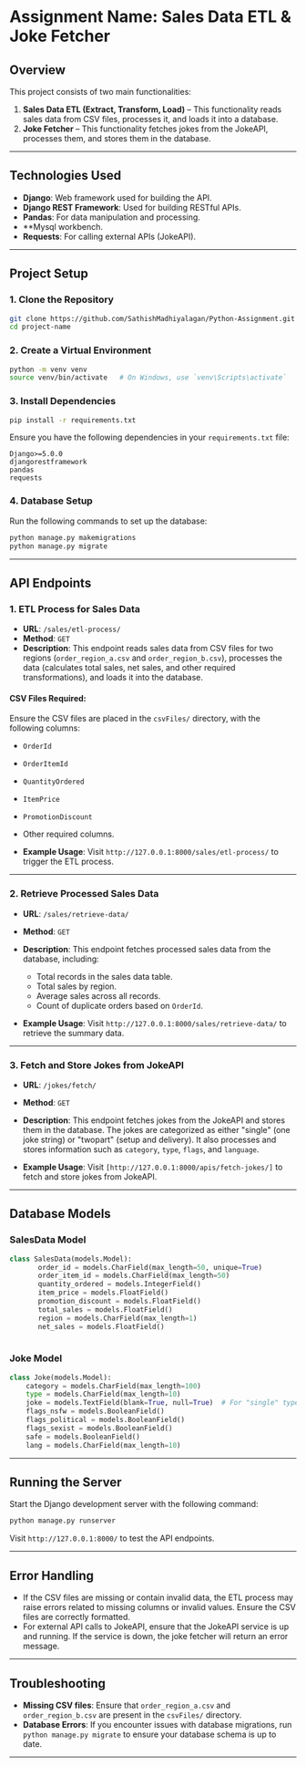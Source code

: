 
# **Assignment Name: Sales Data ETL & Joke Fetcher**

## **Overview**

This project consists of two main functionalities:
1. **Sales Data ETL (Extract, Transform, Load)** – This functionality reads sales data from CSV files, processes it, and loads it into a database.
2. **Joke Fetcher** – This functionality fetches jokes from the JokeAPI, processes them, and stores them in the database.

---

## **Technologies Used**

- **Django**: Web framework used for building the API.
- **Django REST Framework**: Used for building RESTful APIs.
- **Pandas**: For data manipulation and processing.
- **Mysql workbench.
- **Requests**: For calling external APIs (JokeAPI).

---

## **Project Setup**

### **1. Clone the Repository**

```bash
git clone https://github.com/SathishMadhiyalagan/Python-Assignment.git
cd project-name
```

### **2. Create a Virtual Environment**

```bash
python -m venv venv
source venv/bin/activate   # On Windows, use `venv\Scripts\activate`
```

### **3. Install Dependencies**

```bash
pip install -r requirements.txt
```

Ensure you have the following dependencies in your `requirements.txt` file:

```
Django>=5.0.0
djangorestframework
pandas
requests
```

### **4. Database Setup**

Run the following commands to set up the database:

```bash
python manage.py makemigrations
python manage.py migrate
```

---

## **API Endpoints**

### **1. ETL Process for Sales Data**

- **URL**: `/sales/etl-process/`
- **Method**: `GET`
- **Description**: This endpoint reads sales data from CSV files for two regions (`order_region_a.csv` and `order_region_b.csv`), processes the data (calculates total sales, net sales, and other required transformations), and loads it into the database.

#### **CSV Files Required**:
Ensure the CSV files are placed in the `csvFiles/` directory, with the following columns:
- `OrderId`
- `OrderItemId`
- `QuantityOrdered`
- `ItemPrice`
- `PromotionDiscount`
- Other required columns.

- **Example Usage**: Visit `http://127.0.0.1:8000/sales/etl-process/` to trigger the ETL process.

---

### **2. Retrieve Processed Sales Data**

- **URL**: `/sales/retrieve-data/`
- **Method**: `GET`
- **Description**: This endpoint fetches processed sales data from the database, including:
  - Total records in the sales data table.
  - Total sales by region.
  - Average sales across all records.
  - Count of duplicate orders based on `OrderId`.

- **Example Usage**: Visit `http://127.0.0.1:8000/sales/retrieve-data/` to retrieve the summary data.

---

### **3. Fetch and Store Jokes from JokeAPI**

- **URL**: `/jokes/fetch/`
- **Method**: `GET`
- **Description**: This endpoint fetches jokes from the JokeAPI and stores them in the database. The jokes are categorized as either "single" (one joke string) or "twopart" (setup and delivery). It also processes and stores information such as `category`, `type`, `flags`, and `language`.

- **Example Usage**: Visit `[http://127.0.0.1:8000/apis/fetch-jokes/]` to fetch and store jokes from JokeAPI.

---

## **Database Models**

### **SalesData Model**
```python
class SalesData(models.Model):
       order_id = models.CharField(max_length=50, unique=True)
       order_item_id = models.CharField(max_length=50)
       quantity_ordered = models.IntegerField()
       item_price = models.FloatField()
       promotion_discount = models.FloatField()
       total_sales = models.FloatField()
       region = models.CharField(max_length=1)
       net_sales = models.FloatField()
    
```

### **Joke Model**
```python
class Joke(models.Model):
    category = models.CharField(max_length=100)
    type = models.CharField(max_length=10)
    joke = models.TextField(blank=True, null=True)  # For "single" type
    flags_nsfw = models.BooleanField()
    flags_political = models.BooleanField()
    flags_sexist = models.BooleanField()
    safe = models.BooleanField()
    lang = models.CharField(max_length=10)
```

---

## **Running the Server**

Start the Django development server with the following command:

```bash
python manage.py runserver
```

Visit `http://127.0.0.1:8000/` to test the API endpoints.

---

## **Error Handling**

- If the CSV files are missing or contain invalid data, the ETL process may raise errors related to missing columns or invalid values. Ensure the CSV files are correctly formatted.
- For external API calls to JokeAPI, ensure that the JokeAPI service is up and running. If the service is down, the joke fetcher will return an error message.

---

## **Troubleshooting**

- **Missing CSV files**: Ensure that `order_region_a.csv` and `order_region_b.csv` are present in the `csvFiles/` directory.
- **Database Errors**: If you encounter issues with database migrations, run `python manage.py migrate` to ensure your database schema is up to date.

---
